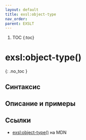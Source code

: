```yaml
---
layout: default
title: exsl​:object-type
nav_order:
parent: EXSLT
---
```


<!-- prettier-ignore-start -->
1. TOC
{:toc}

# exsl​:object-type()
{: .no_toc }
<!-- prettier-ignore-end -->

## Синтаксис

## Описание и примеры

## Ссылки

- [exsl​:object-type()](https://developer.mozilla.org/en-US/docs/Web/EXSLT/exsl/object-type) на MDN
